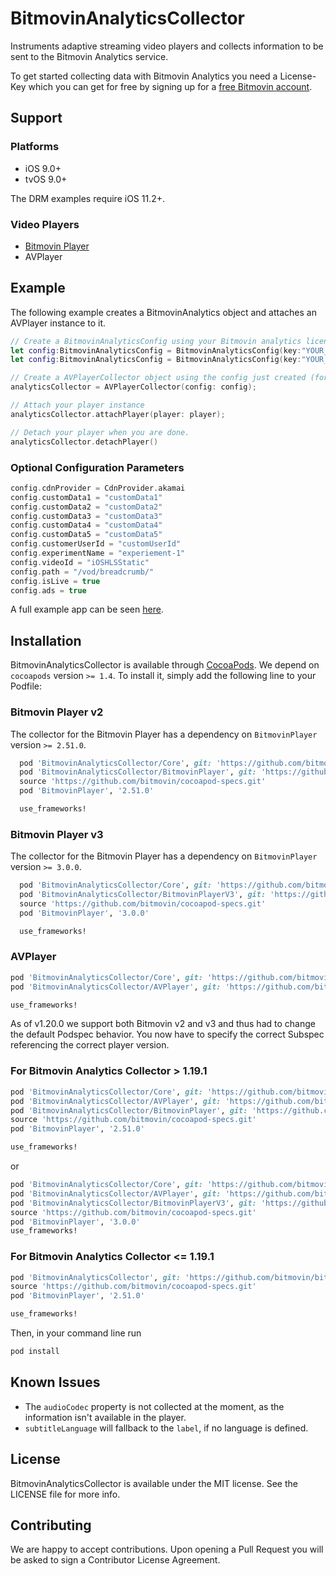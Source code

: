 # BitmovinAnalyticsCollector

Instruments adaptive streaming video players and collects information to be sent to the Bitmovin Analytics service.

To get started collecting data with Bitmovin Analytics you need a License-Key which you can get for free by signing up for a [free Bitmovin account](https://bitmovin.com/dashboard/signup).

## Support

### Platforms

* iOS 9.0+
* tvOS 9.0+

The DRM examples require iOS 11.2+.

### Video Players

* [Bitmovin Player](https://github.com/bitmovin/bitmovin-player-ios-sdk-cocoapod)
* AVPlayer

## Example

The following example creates a BitmovinAnalytics object and attaches an AVPlayer instance to it.

```swift
// Create a BitmovinAnalyticsConfig using your Bitmovin analytics license key and/or your Bitmovin Player Key
let config:BitmovinAnalyticsConfig = BitmovinAnalyticsConfig(key:"YOUR_ANALYTICS_KEY",playerKey:"YOUR_PLAYER_KEY")
let config:BitmovinAnalyticsConfig = BitmovinAnalyticsConfig(key:"YOUR_ANALYTICS_KEY")

// Create a AVPlayerCollector object using the config just created (for the Bitmovin Player, create a BitmovinPlayerCollector)
analyticsCollector = AVPlayerCollector(config: config);

// Attach your player instance
analyticsCollector.attachPlayer(player: player);

// Detach your player when you are done.
analyticsCollector.detachPlayer()
```

### Optional Configuration Parameters

```swift
config.cdnProvider = CdnProvider.akamai
config.customData1 = "customData1"
config.customData2 = "customData2"
config.customData3 = "customData3"
config.customData4 = "customData4"
config.customData5 = "customData5"
config.customerUserId = "customUserId"
config.experimentName = "experiement-1"
config.videoId = "iOSHLSStatic"
config.path = "/vod/breadcrumb/"
config.isLive = true
config.ads = true
```

A full example app can be seen [here](https://github.com/bitmovin/bitmovin-analytics-collector-ios/tree/develop/Example/BitmovinAnalyticsCollector).

## Installation

BitmovinAnalyticsCollector is available through [CocoaPods](http://cocoapods.org). We depend on `cocoapods` version `>= 1.4`. To install
it, simply add the following line to your Podfile:

### Bitmovin Player v2

The collector for the Bitmovin Player has a dependency on `BitmovinPlayer` version `>= 2.51.0`.

```ruby
  pod 'BitmovinAnalyticsCollector/Core', git: 'https://github.com/bitmovin/bitmovin-analytics-collector-ios.git', tag: '1.20.0-beta1'
  pod 'BitmovinAnalyticsCollector/BitmovinPlayer', git: 'https://github.com/bitmovin/bitmovin-analytics-collector-ios.git', tag: '1.20.0-beta1'
  source 'https://github.com/bitmovin/cocoapod-specs.git'
  pod 'BitmovinPlayer', '2.51.0'

  use_frameworks!
```

### Bitmovin Player v3

The collector for the Bitmovin Player has a dependency on `BitmovinPlayer` version `>= 3.0.0`.

```ruby
  pod 'BitmovinAnalyticsCollector/Core', git: 'https://github.com/bitmovin/bitmovin-analytics-collector-ios.git', tag: '1.20.0-beta1'
  pod 'BitmovinAnalyticsCollector/BitmovinPlayerV3', git: 'https://github.com/bitmovin/bitmovin-analytics-collector-ios.git', tag: '1.20.0-beta1'
  source 'https://github.com/bitmovin/cocoapod-specs.git'
  pod 'BitmovinPlayer', '3.0.0'

  use_frameworks!
```

### AVPlayer

```ruby
pod 'BitmovinAnalyticsCollector/Core', git: 'https://github.com/bitmovin/bitmovin-analytics-collector-ios.git', tag: '1.20.0-beta1'
pod 'BitmovinAnalyticsCollector/AVPlayer', git: 'https://github.com/bitmovin/bitmovin-analytics-collector-ios.git', tag: '1.20.0-beta1'

use_frameworks!
```

As of v1.20.0 we support both Bitmovin v2 and v3 and thus had to change the default Podspec behavior. You now have to specify the correct Subspec referencing the correct player version.

### For Bitmovin Analytics Collector > 1.19.1

```ruby
pod 'BitmovinAnalyticsCollector/Core', git: 'https://github.com/bitmovin/bitmovin-analytics-collector-ios.git', tag: '1.20.0-beta1'
pod 'BitmovinAnalyticsCollector/AVPlayer', git: 'https://github.com/bitmovin/bitmovin-analytics-collector-ios.git', tag: '1.20.0-beta1'
pod 'BitmovinAnalyticsCollector/BitmovinPlayer', git: 'https://github.com/bitmovin/bitmovin-analytics-collector-ios.git', tag: '1.20.0-beta1'
source 'https://github.com/bitmovin/cocoapod-specs.git'
pod 'BitmovinPlayer', '2.51.0'

use_frameworks!
```

or

```ruby
pod 'BitmovinAnalyticsCollector/Core', git: 'https://github.com/bitmovin/bitmovin-analytics-collector-ios.git', tag: '1.20.0-beta1'
pod 'BitmovinAnalyticsCollector/AVPlayer', git: 'https://github.com/bitmovin/bitmovin-analytics-collector-ios.git', tag: '1.20.0-beta1'
pod 'BitmovinAnalyticsCollector/BitmovinPlayerV3', git: 'https://github.com/bitmovin/bitmovin-analytics-collector-ios.git', tag: '1.20.0-beta1'
source 'https://github.com/bitmovin/cocoapod-specs.git'
pod 'BitmovinPlayer', '3.0.0'
use_frameworks!
```

### For Bitmovin Analytics Collector <= 1.19.1

```ruby
pod 'BitmovinAnalyticsCollector', git: 'https://github.com/bitmovin/bitmovin-analytics-collector-ios.git', tag: '1.19.1'
source 'https://github.com/bitmovin/cocoapod-specs.git'
pod 'BitmovinPlayer', '2.51.0'

use_frameworks!
```

Then, in your command line run

```ruby
pod install
```

## Known Issues

* The `audioCodec` property is not collected at the moment, as the information isn't available in the player.
* `subtitleLanguage` will fallback to the `label`, if no language is defined.

## License

BitmovinAnalyticsCollector is available under the MIT license. See the LICENSE file for more info.

## Contributing

We are happy to accept contributions.
Upon opening a Pull Request you will be asked to sign a Contributor License Agreement.
